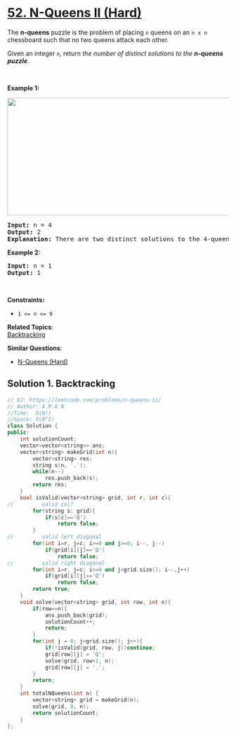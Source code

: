 # [52. N-Queens II (Hard)](https://leetcode.com/problems/n-queens-ii/)

<p>The <strong>n-queens</strong> puzzle is the problem of placing <code>n</code> queens on an <code>n x n</code> chessboard such that no two queens attack each other.</p>

<p>Given an integer <code>n</code>, return <em>the number of distinct solutions to the&nbsp;<strong>n-queens puzzle</strong></em>.</p>

<p>&nbsp;</p>
<p><strong>Example 1:</strong></p>
<img alt="" src="https://assets.leetcode.com/uploads/2020/11/13/queens.jpg" style="width: 600px; height: 268px;">
<pre><strong>Input:</strong> n = 4
<strong>Output:</strong> 2
<strong>Explanation:</strong> There are two distinct solutions to the 4-queens puzzle as shown.
</pre>

<p><strong>Example 2:</strong></p>

<pre><strong>Input:</strong> n = 1
<strong>Output:</strong> 1
</pre>

<p>&nbsp;</p>
<p><strong>Constraints:</strong></p>

<ul>
	<li><code>1 &lt;= n &lt;= 9</code></li>
</ul>


**Related Topics**:  
[Backtracking](https://leetcode.com/tag/backtracking/)

**Similar Questions**:
* [N-Queens (Hard)](https://leetcode.com/problems/n-queens/)

## Solution 1. Backtracking

```cpp
// OJ: https://leetcode.com/problems/n-queens-ii/
// Author: A M A N
//Time:  O(N!)
//Space: O(N^2)
class Solution {
public:
    int solutionCount;
    vector<vector<string>> ans;
    vector<string> makeGrid(int n){
        vector<string> res;
        string s(n, '.');
        while(n--)
            res.push_back(s);
        return res;
    }
    bool isValid(vector<string> grid, int r, int c){
//         valid col?
        for(string s: grid){
            if(s[c]=='Q')
                return false;
        }
//         valid left diagonal
        for(int i=r, j=c; i>=0 and j>=0; i--, j--)
            if(grid[i][j]=='Q')
                return false;
//         valid right diagonal
        for(int i=r, j=c; i>=0 and j<grid.size(); i--,j++)
            if(grid[i][j]=='Q')
                return false;
        return true;
    }
    void solve(vector<string> grid, int row, int n){
        if(row==n){
            ans.push_back(grid);
            solutionCount++;
            return;
        }
        for(int j = 0; j<grid.size(); j++){
            if(!isValid(grid, row, j))continue;
            grid[row][j] = 'Q';
            solve(grid, row+1, n);
            grid[row][j] = '.';
        }
        return;
    }
    int totalNQueens(int n) {
        vector<string> grid = makeGrid(n);
        solve(grid, 0, n);
        return solutionCount;
    }
};
```
